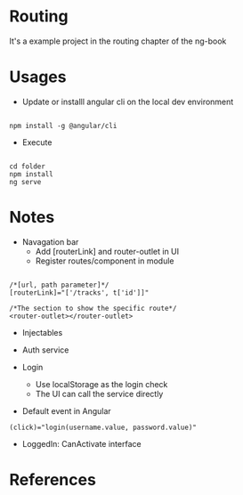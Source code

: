 # Routing
It's a example project in the routing chapter of the ng-book

# Usages

* Update or installl angular cli on the local dev environment

```

npm install -g @angular/cli

```

* Execute
```

cd folder
npm install
ng serve

```
# Notes

- Navagation bar
    - Add [routerLink] and router-outlet in UI
    - Register routes/component in module

```

/*[url, path parameter]*/
[routerLink]="['/tracks', t['id']]"

/*The section to show the specific route*/
<router-outlet></router-outlet>

```

- Injectables
- Auth service
- Login
    - Use localStorage as the login check
    - The UI can call the service directly

- Default event in Angular
```
(click)="login(username.value, password.value)"
```

- LoggedIn: CanActivate interface
# References
